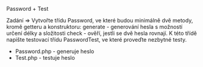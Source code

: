 Password + Test 

Zadání => 
Vytvořte třídu Password, ve které budou minimálně dvě metody, kromě getteru a konstruktoru:
generate - generování hesla s možností určení délky a složitosti
check - ověří, jestli se dvě hesla rovnají. 
K této třídě napište testovací třídu PasswordTest, ve které proveďte nezbytné testy.

- Password.php - generuje heslo 
- Test.php - testuje heslo 
